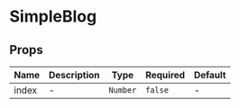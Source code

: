 # SimpleBlog

## Props

<!-- @vuese:SimpleBlog:props:start -->
|Name|Description|Type|Required|Default|
|---|---|---|---|---|
|index|-|`Number`|`false`|-|

<!-- @vuese:SimpleBlog:props:end -->


